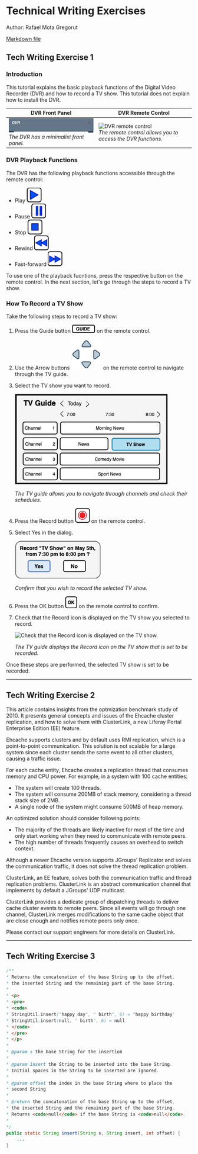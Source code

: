 # Technical Writing Exercises

Author: Rafael Mota Gregorut

[Markdown file](./TechnicalWritingExercises.md)

## Tech Writing Exercise 1

### Introduction

This tutorial explains the basic playback functions of the Digital Video Recorder (DVR) and how to record a TV show. This tutorial does not explain how to install the DVR. 

|DVR Front Panel|DVR Remote Control|
|-|-|
|![DVR frontal panel](./media/DVRFrontPanel.png) <br/>_The DVR has a minimalist front panel._|![DVR remote control](./media/RemoteControlHorizontal_min) <br/>_The remote control allows you to access the DVR functions._|

### DVR Playback Functions
The DVR has the following playback functions accessible through the remote control: 

* Play ![The Play button on the remote control](./media/PlayIcon.png) 
* Pause ![The Pause button on the remote control](./media/PauseIcon.png) 
* Stop ![The Stop button on the remote control](./media/StopIcon.png) 
* Rewind ![The Rewind button on the remote control](./media/RewindIcon.png?raw=true) 
* Fast-forward ![The Fast-forward button on the remote control](./media/FFIcon.png) 

To use one of the playback fucntions, press the respective button on the remote control. 
In the next section, let's go through the steps to record a TV show. 

### How To Record a TV Show
Take the following steps to record a TV show: 
1. Press the Guide button ![Press the Guide button on the remote control.](./media/GuideButton.png) on the remote control. 
2. Use the Arrow buttons ![Use the Arrow buttons on the remote control to navigate through the TV guide.](./media/ArrowsButtons.png) on the remote control to navigate through the TV guide. 
3. Select the TV show you want to record. 

    ![Select the TV show you want to record.](./media/TV1.png) 

    _The TV guide allows you to navigate through channels and check their schedules._ 
4. Press the Record button ![Press the Record button on the remote controll.](./media/RecordIcon.png) on the remote control. 
5. Select Yes in the dialog. 

    ![Select Yes in the dialog.](./media/Dialog.png) 

    _Confirm that you wish to record the selected TV show._ 
5. Press the OK button ![](./media/OKButton.png) on the remote control to confirm. 
6. Check that the Record icon is displayed on the TV show you selected to record. 

    ![Check that the Record icon is displayed on the TV show.](./main/media/TV2.png) 

    _The TV guide displays the Record icon on the TV show that is set to be recorded._ 

Once these steps are performed, the selected TV show is set to be recorded. 

----
## Tech Writing Exercise 2

This article contains insights from the optmization benchmark study of 2010. It presents general concepts and issues of the Ehcache cluster replication, and how to solve them with ClusterLink, a new Liferay Portal Enterprise Edition (EE) feature. 

Ehcache supports clusters and by default uses RMI replication, which is a point-to-point communication. This solution is not scalable for a large system since each cluster sends the same event to all other clusters, causing a traffic issue. 

For each cache entity, Ehcache creates a replication thread that consumes memory and CPU power. For example, in a system with 100 cache entities: 
* The system will create 100 threads. 
* The system will consume 200MB of stack memory, considering a thread stack size of 2MB. 
* A single node of the system might consume 500MB of heap memory. 

An optimized solution should consider following points: 

* The majority of the threads are likely inactive for most of the time and only start working when they need to communicate with remote peers. 
* The high number of threads frequently causes an overhead to switch context. 

Although a newer Ehcache version supports JGroups' Replicator and solves the communication traffic, it does not solve the thread replication problem. 

ClusterLink, an EE feature, solves both the communication traffic and thread replication problems. ClusterLink is an abstract communication channel that implements by default a JGroups' UDP multicast. 

ClusterLink provides a dedicate group of dispatching threads to deliver cache cluster events to remote peers. Since all events will go through one channel, ClusterLink merges modifications to the same cache object that are close enough and notifies remote peers only once. 

Please contact our support engineers for more details on ClusterLink. 

----
## Tech Writing Exercise 3

```java
/**
* Returns the concatenation of the base String up to the offset, 
* the inserted String and the remaining part of the base String.
*
* <p>
* <pre>
* <code>
* StringUtil.insert("happy day", " birth", 6) = "happy birthday"
* StringUtil.insert(null, " birth", 6) = null
* </code>
* </pre>
* </p>
* 
* @param s the base String for the insertion
*
* @param insert the String to be inserted into the base String.
* Initial spaces in the String to be inserted are ignored.
*
* @param offset the index in the base String where to place the 
* second String
*
* @return the concatenation of the base String up to the offset, 
* the inserted String and the remaining part of the base String.
* Returns <code>null</code> if the base String is <code>null</code>.
*
*/
public static String insert(String s, String insert, int offset) {
    ...
}
```